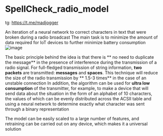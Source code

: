 # SpellCheck_radio_model
tg: https://t.me/madjogger

An iteration of a neural network to correct characters in text that were broken during a radio broadcast The main task is to minimize the amount of data required for IoT devices to further minimize battery consumption
![image](https://github.com/Madjogger1202/SpellCheck_radio_model/assets/61242548/13e58a16-306b-4a3a-a693-c87da3899ca7)


The basic principle behind the idea is that there is ** no need to duplicate the message** in the presence of interference during the transmission of a radio signal. For full-fledged transmission of string information, **two packets** are transmitted: **messages** and **spaces**. This technique will reduce the size of the radio transmission by ** 1.5-3 times** in the case of an unstable connection
In addition, the algorithm can be used for **ultra low consumption** of the transmitter, for example, to make a device that will send data about the situation in the form of an alphabet of 10 characters, the values of which can be evenly distributed across the ACSII table and using a neural network to determine exactly what character was sent through a binary representation

The model can be easily scaled to a large number of features, and retraining can be carried out on any device, which makes it a universal solution
